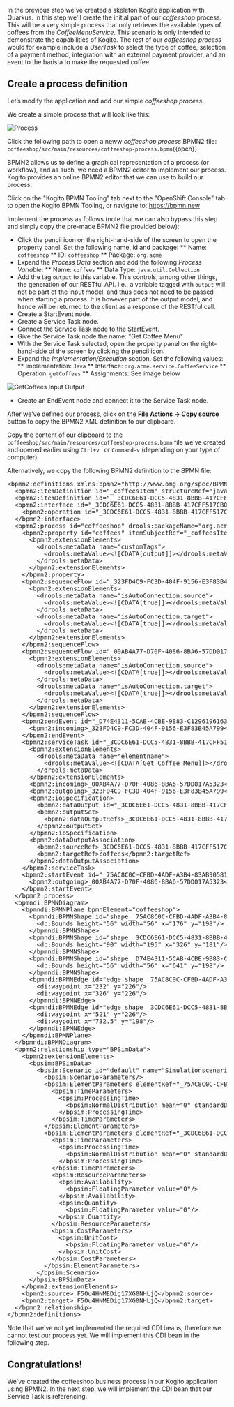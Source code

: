 In the previous step we've created a skeleton Kogito application with Quarkus. In this step we'll create the initial part of our _coffeeshop_ process. This will be a very simple process that only retrieves the available types of coffees from the _CoffeeMenuService_. This scenario is only intended to demonstrate the capabilities of Kogito. The rest of our _coffeeshop process_ would for example include a _UserTask_ to select the type of coffee, selection of a payment method, integration with an external payment provider, and an event to the barista to make the requested coffee.

## Create a process definition

Let’s modify the application and add our simple _coffeeshop process_.

We create a simple process that will look like this:

![Process](/openshift/assets/middleware/middleware-kogito/kogito-rest-coffeeshop-process.png)

Click the following path to open a neww _coffeeshop process_ BPMN2 file: `coffeeshop/src/main/resources/coffeeshop-process.bpmn`{{open}}

BPMN2 allows us to define a graphical representation of a process (or workflow), and as such, we need a BPMN2 editor to implement our process. Kogito provides an online BPMN2 editor that we can use to build our process.

Click on the "Kogito BPMN Tooling" tab next to the "OpenShift Console" tab to open the Kogito BPMN Tooling, or navigate to: https://bpmn.new

Implement the process as follows (note that we can also bypass this step and simply copy the pre-made BPMN2 file provided below):

* Click the pencil icon on the right-hand-side of the screen to open the property panel. Set the following name, id and package:
** Name: `coffeeshop`
** ID: `coffeeshop`
** Package: `org.acme`
* Expand the _Process Data_ section and add the following _Process Variable_:
** Name: `coffees`
** Data Type: `java.util.Collection`
* Add the tag `output` to this variable. This controls, among other things, the generation of our RESTful API. I.e., a variable tagged with `output` will not be part of the input model, and thus does not need to be passed when starting a process. It is however part of the output model, and hence will be returned to the client as a response of the RESTful call.
* Create a StartEvent node.
* Create a Service Task node.
* Connect the Service Task node to the StartEvent.
* Give the Service Task node the name: "Get Coffee Menu"
* With the Service Task selected, open the property panel on the right-hand-side of the screen by clicking the pencil icon.
* Expand the _Implementation/Execution_ section. Set the following values:
** Implementation: `Java`
** Interface: `org.acme.service.CoffeeService`
** Operation: `getCoffees`
** Assignments: See image below

![GetCoffees Input Output](/openshift/assets/middleware/middleware-kogito/kogito-coffee-process-getcoffee-data-assignment.png)

* Create an EndEvent node and connect it to the Service Task node.

After we've defined our process, click on the **File Actions -> Copy source** button to copy the BPMN2 XML definition to our clipboard.

Copy the content of our clipboard to the `coffeeshop/src/main/resources/coffeeshop-process.bpmn` file we've created and opened earlier using `Ctrl+v ` or `Command-v` (depending on your type of computer).

Alternatively, we copy the following BPMN2 definition to the BPMN file:

<pre class="file" data-filename="./coffeeshop/src/main/resources/coffeeshop-process.bpmn" data-target="replace">
&lt;bpmn2:definitions xmlns:bpmn2=&quot;http://www.omg.org/spec/BPMN/20100524/MODEL&quot; xmlns:bpmndi=&quot;http://www.omg.org/spec/BPMN/20100524/DI&quot; xmlns:bpsim=&quot;http://www.bpsim.org/schemas/1.0&quot; xmlns:dc=&quot;http://www.omg.org/spec/DD/20100524/DC&quot; xmlns:di=&quot;http://www.omg.org/spec/DD/20100524/DI&quot; xmlns:drools=&quot;http://www.jboss.org/drools&quot; id=&quot;_F5Ou4HNMEDig17XG0NHLjQ&quot; exporter=&quot;jBPM Process Modeler&quot; exporterVersion=&quot;2.0&quot; targetNamespace=&quot;http://www.omg.org/bpmn20&quot;&gt;
  &lt;bpmn2:itemDefinition id=&quot;_coffeesItem&quot; structureRef=&quot;java.util.Collection&quot;/&gt;
  &lt;bpmn2:itemDefinition id=&quot;__3CDC6E61-DCC5-4831-8BBB-417CFF517CB0_coffeesOutputXItem&quot; structureRef=&quot;java.util.Collection&quot;/&gt;
  &lt;bpmn2:interface id=&quot;_3CDC6E61-DCC5-4831-8BBB-417CFF517CB0_ServiceInterface&quot; name=&quot;org.acme.service.CoffeeService&quot; implementationRef=&quot;org.acme.service.CoffeeService&quot;&gt;
    &lt;bpmn2:operation id=&quot;_3CDC6E61-DCC5-4831-8BBB-417CFF517CB0_ServiceOperation&quot; name=&quot;getCoffees&quot; implementationRef=&quot;getCoffees&quot;/&gt;
  &lt;/bpmn2:interface&gt;
  &lt;bpmn2:process id=&quot;coffeeshop&quot; drools:packageName=&quot;org.acme&quot; drools:version=&quot;1.0&quot; drools:adHoc=&quot;false&quot; name=&quot;coffeeshop&quot; isExecutable=&quot;true&quot; processType=&quot;Public&quot;&gt;
    &lt;bpmn2:property id=&quot;coffees&quot; itemSubjectRef=&quot;_coffeesItem&quot; name=&quot;coffees&quot;&gt;
      &lt;bpmn2:extensionElements&gt;
        &lt;drools:metaData name=&quot;customTags&quot;&gt;
          &lt;drools:metaValue&gt;&lt;![CDATA[output]]&gt;&lt;/drools:metaValue&gt;
        &lt;/drools:metaData&gt;
      &lt;/bpmn2:extensionElements&gt;
    &lt;/bpmn2:property&gt;
    &lt;bpmn2:sequenceFlow id=&quot;_323FD4C9-FC3D-404F-9156-E3F83B45A799&quot; sourceRef=&quot;_3CDC6E61-DCC5-4831-8BBB-417CFF517CB0&quot; targetRef=&quot;_D74E4311-5CAB-4CBE-9B83-C12961961633&quot;&gt;
      &lt;bpmn2:extensionElements&gt;
        &lt;drools:metaData name=&quot;isAutoConnection.source&quot;&gt;
          &lt;drools:metaValue&gt;&lt;![CDATA[true]]&gt;&lt;/drools:metaValue&gt;
        &lt;/drools:metaData&gt;
        &lt;drools:metaData name=&quot;isAutoConnection.target&quot;&gt;
          &lt;drools:metaValue&gt;&lt;![CDATA[true]]&gt;&lt;/drools:metaValue&gt;
        &lt;/drools:metaData&gt;
      &lt;/bpmn2:extensionElements&gt;
    &lt;/bpmn2:sequenceFlow&gt;
    &lt;bpmn2:sequenceFlow id=&quot;_00AB4A77-D70F-4086-8BA6-57DD017A5323&quot; sourceRef=&quot;_75AC8C0C-CFBD-4ADF-A3B4-83AB90581A73&quot; targetRef=&quot;_3CDC6E61-DCC5-4831-8BBB-417CFF517CB0&quot;&gt;
      &lt;bpmn2:extensionElements&gt;
        &lt;drools:metaData name=&quot;isAutoConnection.source&quot;&gt;
          &lt;drools:metaValue&gt;&lt;![CDATA[true]]&gt;&lt;/drools:metaValue&gt;
        &lt;/drools:metaData&gt;
        &lt;drools:metaData name=&quot;isAutoConnection.target&quot;&gt;
          &lt;drools:metaValue&gt;&lt;![CDATA[true]]&gt;&lt;/drools:metaValue&gt;
        &lt;/drools:metaData&gt;
      &lt;/bpmn2:extensionElements&gt;
    &lt;/bpmn2:sequenceFlow&gt;
    &lt;bpmn2:endEvent id=&quot;_D74E4311-5CAB-4CBE-9B83-C12961961633&quot;&gt;
      &lt;bpmn2:incoming&gt;_323FD4C9-FC3D-404F-9156-E3F83B45A799&lt;/bpmn2:incoming&gt;
    &lt;/bpmn2:endEvent&gt;
    &lt;bpmn2:serviceTask id=&quot;_3CDC6E61-DCC5-4831-8BBB-417CFF517CB0&quot; drools:serviceimplementation=&quot;Java&quot; drools:serviceinterface=&quot;org.acme.service.CoffeeService&quot; drools:serviceoperation=&quot;getCoffees&quot; name=&quot;Get Coffee Menu&quot; implementation=&quot;Java&quot; operationRef=&quot;_3CDC6E61-DCC5-4831-8BBB-417CFF517CB0_ServiceOperation&quot;&gt;
      &lt;bpmn2:extensionElements&gt;
        &lt;drools:metaData name=&quot;elementname&quot;&gt;
          &lt;drools:metaValue&gt;&lt;![CDATA[Get Coffee Menu]]&gt;&lt;/drools:metaValue&gt;
        &lt;/drools:metaData&gt;
      &lt;/bpmn2:extensionElements&gt;
      &lt;bpmn2:incoming&gt;_00AB4A77-D70F-4086-8BA6-57DD017A5323&lt;/bpmn2:incoming&gt;
      &lt;bpmn2:outgoing&gt;_323FD4C9-FC3D-404F-9156-E3F83B45A799&lt;/bpmn2:outgoing&gt;
      &lt;bpmn2:ioSpecification&gt;
        &lt;bpmn2:dataOutput id=&quot;_3CDC6E61-DCC5-4831-8BBB-417CFF517CB0_coffeesOutputX&quot; drools:dtype=&quot;java.util.Collection&quot; itemSubjectRef=&quot;__3CDC6E61-DCC5-4831-8BBB-417CFF517CB0_coffeesOutputXItem&quot; name=&quot;coffees&quot;/&gt;
        &lt;bpmn2:outputSet&gt;
          &lt;bpmn2:dataOutputRefs&gt;_3CDC6E61-DCC5-4831-8BBB-417CFF517CB0_coffeesOutputX&lt;/bpmn2:dataOutputRefs&gt;
        &lt;/bpmn2:outputSet&gt;
      &lt;/bpmn2:ioSpecification&gt;
      &lt;bpmn2:dataOutputAssociation&gt;
        &lt;bpmn2:sourceRef&gt;_3CDC6E61-DCC5-4831-8BBB-417CFF517CB0_coffeesOutputX&lt;/bpmn2:sourceRef&gt;
        &lt;bpmn2:targetRef&gt;coffees&lt;/bpmn2:targetRef&gt;
      &lt;/bpmn2:dataOutputAssociation&gt;
    &lt;/bpmn2:serviceTask&gt;
    &lt;bpmn2:startEvent id=&quot;_75AC8C0C-CFBD-4ADF-A3B4-83AB90581A73&quot;&gt;
      &lt;bpmn2:outgoing&gt;_00AB4A77-D70F-4086-8BA6-57DD017A5323&lt;/bpmn2:outgoing&gt;
    &lt;/bpmn2:startEvent&gt;
  &lt;/bpmn2:process&gt;
  &lt;bpmndi:BPMNDiagram&gt;
    &lt;bpmndi:BPMNPlane bpmnElement=&quot;coffeeshop&quot;&gt;
      &lt;bpmndi:BPMNShape id=&quot;shape__75AC8C0C-CFBD-4ADF-A3B4-83AB90581A73&quot; bpmnElement=&quot;_75AC8C0C-CFBD-4ADF-A3B4-83AB90581A73&quot;&gt;
        &lt;dc:Bounds height=&quot;56&quot; width=&quot;56&quot; x=&quot;176&quot; y=&quot;198&quot;/&gt;
      &lt;/bpmndi:BPMNShape&gt;
      &lt;bpmndi:BPMNShape id=&quot;shape__3CDC6E61-DCC5-4831-8BBB-417CFF517CB0&quot; bpmnElement=&quot;_3CDC6E61-DCC5-4831-8BBB-417CFF517CB0&quot;&gt;
        &lt;dc:Bounds height=&quot;90&quot; width=&quot;195&quot; x=&quot;326&quot; y=&quot;181&quot;/&gt;
      &lt;/bpmndi:BPMNShape&gt;
      &lt;bpmndi:BPMNShape id=&quot;shape__D74E4311-5CAB-4CBE-9B83-C12961961633&quot; bpmnElement=&quot;_D74E4311-5CAB-4CBE-9B83-C12961961633&quot;&gt;
        &lt;dc:Bounds height=&quot;56&quot; width=&quot;56&quot; x=&quot;641&quot; y=&quot;198&quot;/&gt;
      &lt;/bpmndi:BPMNShape&gt;
      &lt;bpmndi:BPMNEdge id=&quot;edge_shape__75AC8C0C-CFBD-4ADF-A3B4-83AB90581A73_to_shape__3CDC6E61-DCC5-4831-8BBB-417CFF517CB0&quot; bpmnElement=&quot;_00AB4A77-D70F-4086-8BA6-57DD017A5323&quot;&gt;
        &lt;di:waypoint x=&quot;232&quot; y=&quot;226&quot;/&gt;
        &lt;di:waypoint x=&quot;326&quot; y=&quot;226&quot;/&gt;
      &lt;/bpmndi:BPMNEdge&gt;
      &lt;bpmndi:BPMNEdge id=&quot;edge_shape__3CDC6E61-DCC5-4831-8BBB-417CFF517CB0_to_shape__D74E4311-5CAB-4CBE-9B83-C12961961633&quot; bpmnElement=&quot;_323FD4C9-FC3D-404F-9156-E3F83B45A799&quot;&gt;
        &lt;di:waypoint x=&quot;521&quot; y=&quot;226&quot;/&gt;
        &lt;di:waypoint x=&quot;732.5&quot; y=&quot;198&quot;/&gt;
      &lt;/bpmndi:BPMNEdge&gt;
    &lt;/bpmndi:BPMNPlane&gt;
  &lt;/bpmndi:BPMNDiagram&gt;
  &lt;bpmn2:relationship type=&quot;BPSimData&quot;&gt;
    &lt;bpmn2:extensionElements&gt;
      &lt;bpsim:BPSimData&gt;
        &lt;bpsim:Scenario id=&quot;default&quot; name=&quot;Simulationscenario&quot;&gt;
          &lt;bpsim:ScenarioParameters/&gt;
          &lt;bpsim:ElementParameters elementRef=&quot;_75AC8C0C-CFBD-4ADF-A3B4-83AB90581A73&quot;&gt;
            &lt;bpsim:TimeParameters&gt;
              &lt;bpsim:ProcessingTime&gt;
                &lt;bpsim:NormalDistribution mean=&quot;0&quot; standardDeviation=&quot;0&quot;/&gt;
              &lt;/bpsim:ProcessingTime&gt;
            &lt;/bpsim:TimeParameters&gt;
          &lt;/bpsim:ElementParameters&gt;
          &lt;bpsim:ElementParameters elementRef=&quot;_3CDC6E61-DCC5-4831-8BBB-417CFF517CB0&quot;&gt;
            &lt;bpsim:TimeParameters&gt;
              &lt;bpsim:ProcessingTime&gt;
                &lt;bpsim:NormalDistribution mean=&quot;0&quot; standardDeviation=&quot;0&quot;/&gt;
              &lt;/bpsim:ProcessingTime&gt;
            &lt;/bpsim:TimeParameters&gt;
            &lt;bpsim:ResourceParameters&gt;
              &lt;bpsim:Availability&gt;
                &lt;bpsim:FloatingParameter value=&quot;0&quot;/&gt;
              &lt;/bpsim:Availability&gt;
              &lt;bpsim:Quantity&gt;
                &lt;bpsim:FloatingParameter value=&quot;0&quot;/&gt;
              &lt;/bpsim:Quantity&gt;
            &lt;/bpsim:ResourceParameters&gt;
            &lt;bpsim:CostParameters&gt;
              &lt;bpsim:UnitCost&gt;
                &lt;bpsim:FloatingParameter value=&quot;0&quot;/&gt;
              &lt;/bpsim:UnitCost&gt;
            &lt;/bpsim:CostParameters&gt;
          &lt;/bpsim:ElementParameters&gt;
        &lt;/bpsim:Scenario&gt;
      &lt;/bpsim:BPSimData&gt;
    &lt;/bpmn2:extensionElements&gt;
    &lt;bpmn2:source&gt;_F5Ou4HNMEDig17XG0NHLjQ&lt;/bpmn2:source&gt;
    &lt;bpmn2:target&gt;_F5Ou4HNMEDig17XG0NHLjQ&lt;/bpmn2:target&gt;
  &lt;/bpmn2:relationship&gt;
&lt;/bpmn2:definitions&gt;
</pre>

Note that we've not yet implemented the required CDI beans, therefore we cannot test our process yet. We will implement this CDI bean in the following step.

## Congratulations!

We've created the coffeeshop business process in our Kogito application using BPMN2. In the next step, we will implement the CDI bean that our Service Task is referencing.
